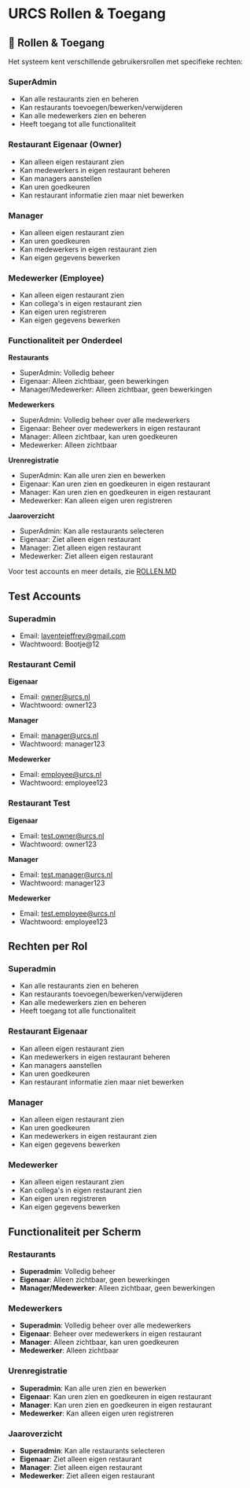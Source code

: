 # URCS Rollen & Toegang

## 👥 Rollen & Toegang

Het systeem kent verschillende gebruikersrollen met specifieke rechten:

### SuperAdmin
- Kan alle restaurants zien en beheren
- Kan restaurants toevoegen/bewerken/verwijderen
- Kan alle medewerkers zien en beheren
- Heeft toegang tot alle functionaliteit

### Restaurant Eigenaar (Owner)
- Kan alleen eigen restaurant zien
- Kan medewerkers in eigen restaurant beheren
- Kan managers aanstellen
- Kan uren goedkeuren
- Kan restaurant informatie zien maar niet bewerken

### Manager
- Kan alleen eigen restaurant zien
- Kan uren goedkeuren
- Kan medewerkers in eigen restaurant zien
- Kan eigen gegevens bewerken

### Medewerker (Employee)
- Kan alleen eigen restaurant zien
- Kan collega's in eigen restaurant zien
- Kan eigen uren registreren
- Kan eigen gegevens bewerken

### Functionaliteit per Onderdeel

**Restaurants**
- SuperAdmin: Volledig beheer
- Eigenaar: Alleen zichtbaar, geen bewerkingen
- Manager/Medewerker: Alleen zichtbaar, geen bewerkingen

**Medewerkers**
- SuperAdmin: Volledig beheer over alle medewerkers
- Eigenaar: Beheer over medewerkers in eigen restaurant
- Manager: Alleen zichtbaar, kan uren goedkeuren
- Medewerker: Alleen zichtbaar

**Urenregistratie**
- SuperAdmin: Kan alle uren zien en bewerken
- Eigenaar: Kan uren zien en goedkeuren in eigen restaurant
- Manager: Kan uren zien en goedkeuren in eigen restaurant
- Medewerker: Kan alleen eigen uren registreren

**Jaaroverzicht**
- SuperAdmin: Kan alle restaurants selecteren
- Eigenaar: Ziet alleen eigen restaurant
- Manager: Ziet alleen eigen restaurant
- Medewerker: Ziet alleen eigen restaurant

Voor test accounts en meer details, zie [ROLLEN.MD](ROLLEN.MD)

## Test Accounts

### Superadmin
- Email: laventejeffrey@gmail.com
- Wachtwoord: Bootje@12

### Restaurant Cemil
**Eigenaar**
- Email: owner@urcs.nl
- Wachtwoord: owner123

**Manager**
- Email: manager@urcs.nl
- Wachtwoord: manager123

**Medewerker**
- Email: employee@urcs.nl
- Wachtwoord: employee123

### Restaurant Test
**Eigenaar**
- Email: test.owner@urcs.nl
- Wachtwoord: owner123

**Manager**
- Email: test.manager@urcs.nl
- Wachtwoord: manager123

**Medewerker**
- Email: test.employee@urcs.nl
- Wachtwoord: employee123

## Rechten per Rol

### Superadmin
- Kan alle restaurants zien en beheren
- Kan restaurants toevoegen/bewerken/verwijderen
- Kan alle medewerkers zien en beheren
- Heeft toegang tot alle functionaliteit

### Restaurant Eigenaar
- Kan alleen eigen restaurant zien
- Kan medewerkers in eigen restaurant beheren
- Kan managers aanstellen
- Kan uren goedkeuren
- Kan restaurant informatie zien maar niet bewerken

### Manager
- Kan alleen eigen restaurant zien
- Kan uren goedkeuren
- Kan medewerkers in eigen restaurant zien
- Kan eigen gegevens bewerken

### Medewerker
- Kan alleen eigen restaurant zien
- Kan collega's in eigen restaurant zien
- Kan eigen uren registreren
- Kan eigen gegevens bewerken

## Functionaliteit per Scherm

### Restaurants
- **Superadmin**: Volledig beheer
- **Eigenaar**: Alleen zichtbaar, geen bewerkingen
- **Manager/Medewerker**: Alleen zichtbaar, geen bewerkingen

### Medewerkers
- **Superadmin**: Volledig beheer over alle medewerkers
- **Eigenaar**: Beheer over medewerkers in eigen restaurant
- **Manager**: Alleen zichtbaar, kan uren goedkeuren
- **Medewerker**: Alleen zichtbaar

### Urenregistratie
- **Superadmin**: Kan alle uren zien en bewerken
- **Eigenaar**: Kan uren zien en goedkeuren in eigen restaurant
- **Manager**: Kan uren zien en goedkeuren in eigen restaurant
- **Medewerker**: Kan alleen eigen uren registreren

### Jaaroverzicht
- **Superadmin**: Kan alle restaurants selecteren
- **Eigenaar**: Ziet alleen eigen restaurant
- **Manager**: Ziet alleen eigen restaurant
- **Medewerker**: Ziet alleen eigen restaurant